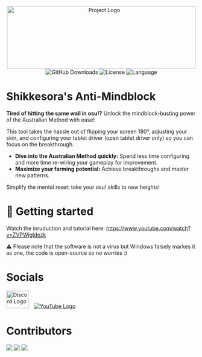 <p align="center">
  <a href="https://github.com/ShikkesoraSIM/anti-mindblock"> <img src="https://github.com/int80x0/anti-mindblock/blob/main/assets/logo%20with%20background%20no%20character.png?raw=true" alt="Project Logo" width="500" height="166">
  </a>
  <br />
  <img src="https://img.shields.io/github/downloads/ShikkesoraSIM/anti-mindblock/total" alt="GitHub Downloads"> 
  <img href="https://opensource.org/licenses/MIT" src="https://img.shields.io/github/license/int80x0/anti-mindblock" alt="License"> 
  <img src="https://img.shields.io/badge/language-Python-blue" alt="Language">
</p>


# Shikkesora's Anti-Mindblock
<!-- This Text was AI Generated -->
**Tired of hitting the same wall in osu!?**  Unlock the mindblock-busting power of the Australian Method with ease!  

This tool takes the hassle out of flipping your screen 180°, adjusting your skin, and configuring your tablet driver (open tablet driver only) so you can focus on the breakthrough.  

* **Dive into the Australian Method quickly:**  Spend less time configuring and more time re-wiring your gameplay for improvement.
* **Maximize your farming potential:** Achieve breakthroughs and master new patterns.

Simplify the mental reset: take your osu! skills to new heights!

# 🚀 Getting started
Watch the inruduction and tutorial here: https://www.youtube.com/watch?v=ZVPWjgldezk
<!--- Text guide in work but too much so no
**Or** use this step-by-step Guide:
1. Disable your Anti-Virus, click [here](https://support.microsoft.com/en-us/windows/turn-off-defender-antivirus-protection-in-windows-security-99e6004f-c54c-8509-773c-a4d776b77960) for a tutorial or watch the video tutorial mentioned above
2. Download the last release by clicking [here](https://github.com/ShikkesoraSIM/anti-mindblock/releases/latest)
3. After the download finished, right click on the file and extract it, if you do not have a Extraction software installed, install one like [7zip](https://7-zip.org/)
4. 
-->
⚠️ Please note that the software is not a virus but Windows falsely markes it as one, the code is open-source so no worries :)

# Socials
<a href="https://discord.com/invite/CRHjTmJyMa"><img src="https://github.com/int80x0/anti-mindblock/blob/main/assets/discord-mark-blue.png?raw=true" alt="Discord Logo" width="60" height="46"></a>ㅤ<a href="https://www.youtube.com/@Shikkesora"><img src="https://github.com/int80x0/anti-mindblock/blob/main/assets/youtube_social_icon_red.png?raw=true" alt="YouTube Logo"></a>
# Contributors
[![](https://avatars.githubusercontent.com/u/148418529?size=50)](https://github.com/ShikkesoraSIM)
[![](https://avatars.githubusercontent.com/u/75874561?size=50)](https://github.com/PatrickL546)
[![](https://avatars.githubusercontent.com/u/144857142?size=50)](https://github.com/int80x0)

